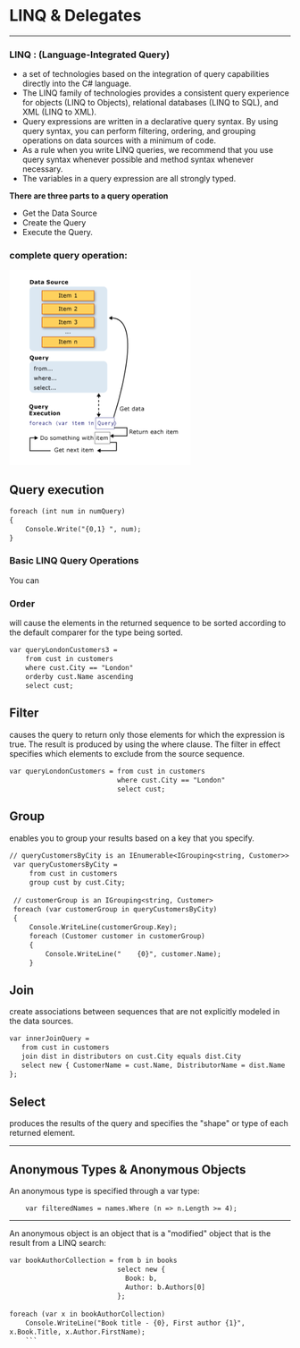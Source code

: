 # LINQ & Delegates
---
### LINQ : (Language-Integrated Query)
- a set of technologies based on the integration of query capabilities directly into the C# language.
- The LINQ family of technologies provides a consistent query experience for objects (LINQ to Objects), relational databases (LINQ to SQL), and XML (LINQ to XML).
-  Query expressions are written in a declarative query syntax. By using query syntax, you can perform filtering, ordering, and grouping operations on data sources with a minimum of code.
-  As a rule when you write LINQ queries, we recommend that you use query syntax whenever possible and method syntax whenever necessary. 
-  The variables in a query expression are all strongly typed.

**There are three parts to a query operation**

- Get the Data Source
- Create the Query
- Execute the Query.

### complete query operation:

![This is an image](./img/QOperation.png)

## Query execution

```
foreach (int num in numQuery)
{
    Console.Write("{0,1} ", num);
}
```
### Basic LINQ Query Operations

You can

### Order 
will cause the elements in the returned sequence to be sorted according to the default comparer for the type being sorted.
```
var queryLondonCustomers3 =
    from cust in customers
    where cust.City == "London"
    orderby cust.Name ascending
    select cust;
```
    
## Filter

causes the query to return only those elements for which the expression is true. The result is produced by using the where clause. The filter in effect specifies which elements to exclude from the source sequence.

```
var queryLondonCustomers = from cust in customers
                           where cust.City == "London"
                           select cust;
```
## Group
 enables you to group your results based on a key that you specify.
 ```
 // queryCustomersByCity is an IEnumerable<IGrouping<string, Customer>>
  var queryCustomersByCity =
      from cust in customers
      group cust by cust.City;

  // customerGroup is an IGrouping<string, Customer>
  foreach (var customerGroup in queryCustomersByCity)
  {
      Console.WriteLine(customerGroup.Key);
      foreach (Customer customer in customerGroup)
      {
          Console.WriteLine("    {0}", customer.Name);
      }
 ```
## Join
 create associations between sequences that are not explicitly modeled in the data sources. 
 ```
 var innerJoinQuery =
    from cust in customers
    join dist in distributors on cust.City equals dist.City
    select new { CustomerName = cust.Name, DistributorName = dist.Name };
 ```
 
## Select

produces the results of the query and specifies the "shape" or type of each returned element. 

---

## Anonymous Types & Anonymous Objects
An anonymous type is specified through a var type:

```
    var filteredNames = names.Where (n => n.Length >= 4);
```

---
    
An anonymous object is an object that is a "modified" object that is the result from a LINQ search:

```
var bookAuthorCollection = from b in books
                           select new {
                             Book: b,
                             Author: b.Authors[0]
                           };

foreach (var x in bookAuthorCollection)
    Console.WriteLine("Book title - {0}, First author {1}", x.Book.Title, x.Author.FirstName);
    ```

